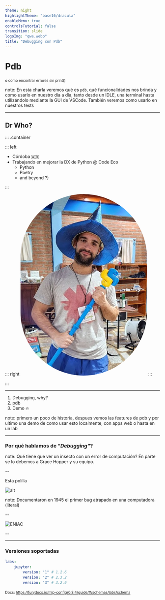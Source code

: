```yaml
---
theme: night
highlightTheme: "base16/dracula"
enableMenu: true
controlsTutorial: false
transition: slide
logoImg: "qwe.webp"
title: "Debugging con Pdb"
---
```


# Pdb

<small>o como encontrar errores sin print()</small>

note: En esta charla veremos qué es `pdb`, qué funcionalidades nos brinda y como usarlo en nuestro día a día, tanto desde
un IDLE, una terminal hasta utilizándolo mediante la GUI de VSCode. También veremos como usarlo en nuestros tests

---

## Dr Who?

::: .container

::: left

-   Córdoba 🇦🇷
-   Trabajando en mejorar la DX de Python @ Code Eco
    -   Python
    -   Poetry
    -   and beyond ?)

:::

::: right
<img alt="Foto de perfil" loading="lazy" style="border-radius: 999px;" src="pycamp.jpg">
:::

:::

---

1. Debugging, why?
2. pdb
3. Demo 🔥

note: primero un poco de historia,
despues vemos las features de pdb y
por ultimo una demo de como usar esto localmente, con apps web o hasta en un lab

---

### Por qué hablamos de _"Debugging"_?

note: Qué tiene que ver un insecto con un error de computación?
En parte se lo debemos a Grace Hopper y su equipo.

--

Esta polilla

![alt](https://upload.wikimedia.org/wikipedia/commons/thumb/f/ff/First_Computer_Bug%2C_1945.jpg/971px-First_Computer_Bug%2C_1945.jpg)

note: Documentaron en 1945 el primer bug atrapado en una computadora (literal)

--

![ENIAC](https://upload.wikimedia.org/wikipedia/commons/thumb/4/4e/Eniac.jpg/1005px-Eniac.jpg)

--

<!-- .slide: data-background-iframe="https://www.youtube.com/embed/tpIctyqH29Q" -->

---

### Versiones soportadas

```yaml
labs:
    jupyter:
        version: "1" # 1.2.6
        version: "2" # 2.3.2
        version: "3" # 3.2.9
```

<small>Docs: https://furydocs.io/mlp-config/0.3.4/guide/#/schemas/labs/schema </small>
